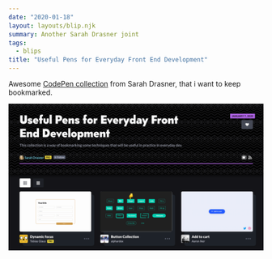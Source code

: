 ```yaml
---
date: "2020-01-18"
layout: layouts/blip.njk
summary: Another Sarah Drasner joint
tags:
  - blips
title: "Useful Pens for Everyday Front End Development"
---
```


Awesome [CodePen collection](https://codepen.io/collection/nMgKxJ) from Sarah Drasner, that i want to keep bookmarked.

![Screenshot of the CodePen collection landing page](/img/blips/useful-pens-for-everyday-front-end-development/screenshot.png)
